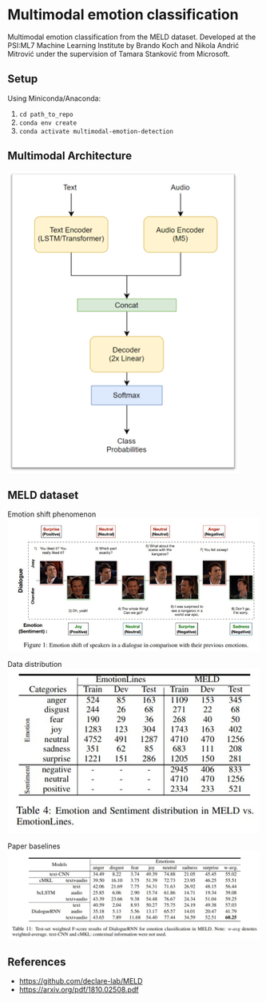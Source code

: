 # Multimodal emotion classification
Multimodal emotion classification from the MELD dataset. Developed at the PSI:ML7 Machine Learning Institute by Brando Koch and Nikola Andrić Mitrović under the supervision of Tamara Stanković from Microsoft.

## Setup 
Using Miniconda/Anaconda:
1. `cd path_to_repo`
2. `conda env create`
3. `conda activate multimodal-emotion-detection`

## Multimodal Architecture

![](images/multimodal_arch.png)

## MELD dataset 

Emotion shift phenomenon  
![](images/emotion_shift.jpg)

Data distribution  
![](images/meld_distribution.jpg)
 
Paper baselines  
![](images/paper_baseline.jpg)

## References 
- https://github.com/declare-lab/MELD
- https://arxiv.org/pdf/1810.02508.pdf

